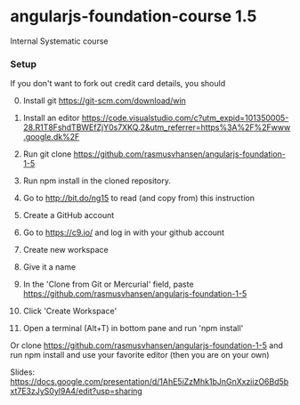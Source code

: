 # angularjs-foundation-course 1.5
Internal Systematic course
### Setup

If you don't want to fork out credit card details, you should 

0. Install git https://git-scm.com/download/win
1. Install an editor https://code.visualstudio.com/c?utm_expid=101350005-28.R1T8FshdTBWEfZjY0s7XKQ.2&utm_referrer=https%3A%2F%2Fwww.google.dk%2F
2. Run git clone https://github.com/rasmusvhansen/angularjs-foundation-1-5
3. Run npm install in the cloned repository.



0. Go to http://bit.do/ng15 to read (and copy from) this instruction
1. Create a GitHub account
1. Go to https://c9.io/ and log in with your github account
2. Create new workspace
3. Give it a name
4. In the 'Clone from Git or Mercurial' field, paste https://github.com/rasmusvhansen/angularjs-foundation-1-5
5. Click 'Create Workspace'
6. Open a terminal (Alt+T) in bottom pane and run 'npm install'


Or clone https://github.com/rasmusvhansen/angularjs-foundation-1-5 and run npm install and use your favorite editor (then you are on your own)

Slides: https://docs.google.com/presentation/d/1AhE5iZzMhk1bJnGnXxziizO6Bd5bxt7E3zJyS0yl9A4/edit?usp=sharing
